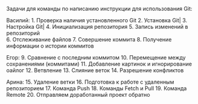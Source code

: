 Задачи для команды по написанию инструкции для использования Git:

 Василий: 
    1. Проверка наличия установленного Git 
    2. Установка Git| 
    3. Настройка Git| 
    4. Инициализация репозитория 
    5. Запись изменений в репозиторий   
    6. Отслеживание файлов 
    7. Совершение коммита 
    8. Получение информации о истории коммитов 
 
 Егор:
    9. Сравнение с последним коммитом 
    10. Перемещение между сохранениями (коммитами)
    11. Добавление картинок и игнорирование оайлог 
    12. Ветвление 
    13. Слияние веток 
    14. Разрешение конфликтов 
 
 Арина: 
    15. Удаление ветки 
    16. Подготовка к работе с удаленным репозиторием
    17. Команда Push
    18. Команды Fetch и Pull 
    19. Команда Remote 
    20. Отправляем доработанный проект обратно 